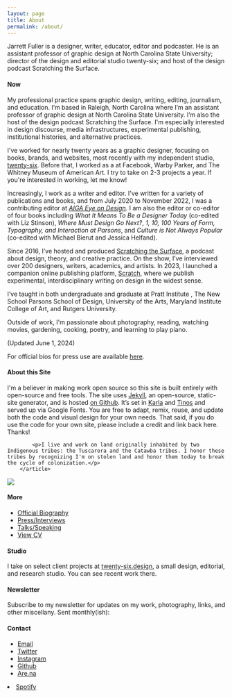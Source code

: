 ```yaml
---
layout: page
title: About
permalink: /about/
---
```


<div class="about-intro"><p>Jarrett Fuller is a designer, writer, educator, editor and podcaster. He is an assistant professor of graphic design at North Carolina State University; director of the design and editorial studio twenty-six; and host of the design podcast Scratching the Surface. </p></div>

<div class="profile">
<div class="text">

<!--
<div class="profile_section">
<h4>Short Biography (100 words)</h4>
<article><p>Jarrett Fuller is a designer, writer, educator, editor and podcaster. He is an assistant professor of graphic design at North Carolina State University; contributing editor at AIGA Eye On Design; director of twenty-six, a multidisciplinary design and editorial studio; and hosts the design podcast Scratching the Surface. He previously worked as a designer at Facebook, Warby Parker, and The Whitney Museum of American Art. He received his BFA in graphic design from Kutztown University and his MFA in graphic design and critical studies from Maryland Institute College of Art.</p>
</article>
</div>
-->

<div class="profile_section">
<h4>Now</h4>
<article><p>My professional practice spans graphic design, writing, editing, journalism, and education. I’m based in Raleigh, North Carolina where I’m an assistant professor of graphic design at North Carolina State University. I’m also the host of the design podcast Scratching the Surface. I'm especially interested in design discourse, media infrastructures, experimental publishing, institutional histories, and alternative practices.</p>

<p>I've worked for nearly twenty years as a graphic designer, focusing on books, brands, and websites, most recently with my independent studio, <a href="http://www.twenty-six.design">twenty-six</a>. Before that, I worked as a at Facebook, Warby Parker, and The Whitney Museum of American Art. I try to take on 2-3 projects a year. If you're interested in working, let me know! </p>

<p>Increasingly, I work as a writer and editor. I've written for a variety of publications and books, and from July 2020 to November 2022, I was a contributing editor at <a href="http://eyeondesign.aiga.org"><i>AIGA Eye on Design</i></a>. I am also the editor or co-editor of four books including <i>What It Means To Be a Designer Today</i> (co-edited with Liz Stinson), <i>Where Must Design Go Next?</i>,  <i>1, 10, 100 Years of Form, Typography, and Interaction at Parsons</i>, and <i>Culture is Not Always Popular</i> (co-edited with Michael Bierut and Jessica Helfand). </p>

<p>Since 2016, I’ve hosted and produced <a href="http://www.scratchingthesurface.fm">Scratching the Surface</a>, a podcast about design, theory, and creative practice. On the show, I’ve interviewed over 200 designers, writers, academics, and artists. In 2023, I launched a companion online publishing platform, <a href="http://www.scratchingthesurface.fm/stories">Scratch</a>, where we publish experimental, interdisciplinary writing on design in the widest sense.</p>

<p>I’ve taught in both undergraduate and graduate at Pratt Institute , The New School Parsons School of Design, University of the Arts, Maryland Institute College of Art, and Rutgers University.</p>

<p>Outside of work, I'm passionate about photography, reading, watching movies, gardening, cooking, poetry, and learning to play piano.</p>

<p>(Updated June 1, 2024)</p>

<p> For official bios for press use are available <a href="/about/bios">here</a>.</p>
</article>
</div>

<div class="profile_section">
    <h4>About this Site</h4>
        <article>
            <p>I'm a believer in making work open source so this site is built entirely with open-source and free tools. The site uses <a href="https://jekyllrb.com">Jekyll</a>, an open-source, static-site generator, and is hosted <a href="https://github.com/jarrettfuller/jarrettfuller.github.io">on Github</a>. It’s set in <a href="https://fonts.google.com/specimen/Karla">Karla</a> and <a href="https://fonts.google.com/specimen/Tinos">Tinos</a> and served up via Google Fonts. You are free to adapt, remix, reuse, and update both the code and visual design for your own needs. That said, if you do use the code for your own site, please include a credit and link back here. Thanks!</p>

            <p>I live and work on land originally inhabited by two Indigenous tribes: the Tuscarora and the Catawba tribes. I honor these tribes by recognizing I'm on stolen land and honor them today to break the cycle of colonization.</p>
        </article>
</div>

</div>

<sidebar>
        <img src="/images/jf-portrait-2019.jpg" class="portrait">

<h4>More</h4>
         <p><ul>
            <li><a href="/about/bios">Official Biography</a></li>
        <li><a href="/about/press">Press/Interviews</a></li>
            <li><a href="/about/talks">Talks/Speaking</a></li>
            <li><a href="https://docs.google.com/document/d/1ZYmCwEPwgzn7XtCpVJmmxTG15Z5Ws38lkGUUVfoHmPo/edit?usp=sharing">View CV</a></li>
                    </ul>
                </p>

<h4>Studio</h4>
                <p>I take on select client projects at <a href="http://twenty-six.design">twenty-six.design</a>, a small design, editorial, and research studio. You can see recent work there.
                    </p>

<h4>Newsletter</h4>
<p>Subscribe to my newsletter for updates on my work, photography, links, and other miscellany. Sent monthly(ish):</p>

<div id="custom-substack-embed"></div>

<script>
  window.CustomSubstackWidget = {
    substackUrl: "jarrettfuller.substack.com",
    placeholder: "example@gmail.com",
    buttonText: "Subscribe",
    theme: "custom",
    colors: {
      primary: "#000000",
      input: "#FFFFFF",
      email: "#000000",
      text: "#FFFFFF",
    }
  };
</script>
<script src="https://substackapi.com/widget.js" async></script>



<!--
<form
  action="https://buttondown.email/api/emails/embed-subscribe/jarrettfuller"
  method="post"
  target="popupwindow"
  onsubmit="window.open('https://buttondown.email/jarrettfuller', 'popupwindow')"
  class="embeddable-buttondown-form"
>
  <input type="email" name="email" id="bd-email">
  <input type="hidden" value="1" name="embed">
  <input type="submit" value="Subscribe">
  <p>
  </p>
</form>
-->


<h4>Contact</h4>
        <p><ul>
            <li><a href="mailto:jarrettfuller@gmail.com">Email</a></li>
            <li><a href="http://www.twitter.com/jarrettfuller">Twitter</a></li>
            <li><a href="http://www.instagram.com/jarrettfuller">Instagram</a></li>
            <li><a href="https://github.com/jarrettfuller">Github</a></li><li><a href="https://are.na/jarrett-fuller">Are.na</a></li></ul>
<!--                                        <li><a href="https://www.flickr.com/photos/jarrettfuller/">Flickr</a></li>-->
            <li><a href="https://open.spotify.com/user/jarrettfuller">Spotify</a></li>
                    </p>


</sidebar>
</div>
